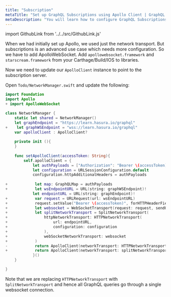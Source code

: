 ```yaml
---
title: "Subscription"
metaTitle: "Set up GraphQL Subscriptions using Apollo Client | GraphQL iOS Apollo Tutorial"
metaDescription: "You will learn how to configure GraphQL Subscriptions using iOS Apollo Client by installing dependencies like apollowebsocket.framework, starscream.framework. This will also have authorization token setup"
---
```


import GithubLink from '../../src/GithubLink.js'

When we had initially set up Apollo, we used just the network transport. But subscriptions is an advanced use case which needs more configuration. So we have to add ApolloWebSocket. Add `apollowebsocket.framework` and `starscream.framework` from your Carthage/Build/IOS to libraries.

Now we need to update our `ApolloClient` instance to point to the subscription server.

Open `Todo/NetworkManager.swift` and update the following:

<GithubLink link="https://github.com/hasura/learn-graphql/blob/master/tutorials/mobile/ios-apollo/app-final/Todo/NetworkManager.swift" text="Todo/NetworkManager.swift" />

```swift
import Foundation
import Apollo
+ import ApolloWebSocket

class NetworkManager {
    static let shared = NetworkManager()
    let graphEndpoint = "https://learn.hasura.io/graphql"
+    let graphWSEndpoint = "wss://learn.hasura.io/graphql"
    var apolloClient : ApolloClient?
    
    private init (){
    }
    
    func setApolloClient(accessToken: String){
        self.apolloClient = {
            let authPayloads = ["Authorization": "Bearer \(accessToken)"]
            let configuration = URLSessionConfiguration.default
            configuration.httpAdditionalHeaders = authPayloads
            
+            let map: GraphQLMap = authPayloads
+            let wsEndpointURL = URL(string: graphWSEndpoint)!
            let endpointURL = URL(string: graphEndpoint)!
+            var request = URLRequest(url: wsEndpointURL)
+            request.setValue("Bearer \(accessToken)", forHTTPHeaderField: "Authorization")
+            let websocket = WebSocketTransport(request: request, sendOperationIdentifiers: false, reconnectionInterval: 30000, connectingPayload: map)
+            let splitNetworkTransport = SplitNetworkTransport(
+                httpNetworkTransport: HTTPNetworkTransport(
+                    url: endpointURL,
+                    configuration: configuration
+                ),
+                webSocketNetworkTransport: websocket
+            )
-            return ApolloClient(networkTransport: HTTPNetworkTransport(url: endpointURL, configuration: configuration))
+            return ApolloClient(networkTransport: splitNetworkTransport)
            }()
    }

}
```

Note that we are replacing `HTTPNetworkTransport` with `SplitNetworkTransport` and hence all GraphQL queries go through a single websocket connection.
